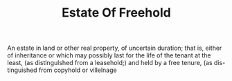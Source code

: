 ---
title: Estate Of Freehold
letter: E
permalink: "/definitions/bld-estate-of-freehold.html"
body: An estate in land or other real property, of uncertain duration; that is, either
  of inheritance or which may possibly last for the life of the tenant at the least,
  (as distlngulshed from a leasehold;) and held by a free tenure, (as dis-tinguished
  from copyhold or villelnage
published_at: '2018-07-07'
source: Black's Law Dictionary 2nd Ed (1910)
layout: post
---